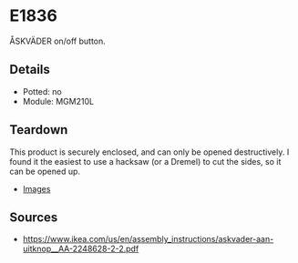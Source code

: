 # E1836
ÅSKVÄDER on/off button.

## Details

* Potted: no
* Module: MGM210L

## Teardown
This product is securely enclosed, and can only be opened destructively. I
found it the easiest to use a hacksaw (or a Dremel) to cut the sides, so it can
be opened up.

* [Images](images)

## Sources
* https://www.ikea.com/us/en/assembly_instructions/askvader-aan-uitknop__AA-2248628-2-2.pdf
